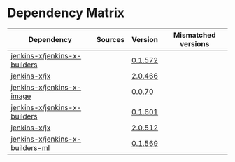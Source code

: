 # Dependency Matrix

Dependency | Sources | Version | Mismatched versions
---------- | ------- | ------- | -------------------
[jenkins-x/jenkins-x-builders](https://github.com/jenkins-x/jenkins-x-builders) |  | [0.1.572]() | 
[jenkins-x/jx](https://github.com/jenkins-x/jx) |  | [2.0.466]() | 
[jenkins-x/jenkins-x-image](https://github.com/jenkins-x/jenkins-x-image) |  | [0.0.70](https://github.com/jenkins-x/jenkins-x-image/releases/tag/0.0.70) | 
[jenkins-x/jenkins-x-builders](https://github.com/jenkins-x/jenkins-x-builders) |  | [0.1.601]() | 
[jenkins-x/jx](https://github.com/jenkins-x/jx) |  | [2.0.512](https://github.com/jenkins-x/jx/releases/tag/v2.0.512) | 
[jenkins-x/jenkins-x-builders-ml](https://github.com/jenkins-x/jenkins-x-builders-ml) |  | [0.1.569]() | 
